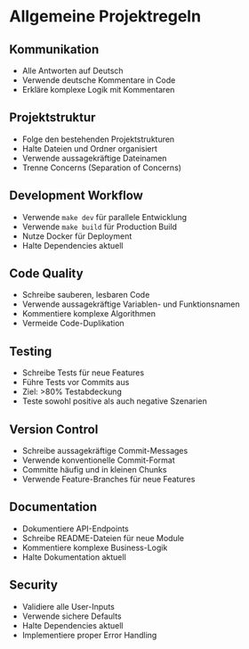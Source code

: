 # Allgemeine Projektregeln

## Kommunikation
- Alle Antworten auf Deutsch
- Verwende deutsche Kommentare in Code
- Erkläre komplexe Logik mit Kommentaren

## Projektstruktur
- Folge den bestehenden Projektstrukturen
- Halte Dateien und Ordner organisiert
- Verwende aussagekräftige Dateinamen
- Trenne Concerns (Separation of Concerns)

## Development Workflow
- Verwende `make dev` für parallele Entwicklung
- Verwende `make build` für Production Build
- Nutze Docker für Deployment
- Halte Dependencies aktuell

## Code Quality
- Schreibe sauberen, lesbaren Code
- Verwende aussagekräftige Variablen- und Funktionsnamen
- Kommentiere komplexe Algorithmen
- Vermeide Code-Duplikation

## Testing
- Schreibe Tests für neue Features
- Führe Tests vor Commits aus
- Ziel: >80% Testabdeckung
- Teste sowohl positive als auch negative Szenarien

## Version Control
- Schreibe aussagekräftige Commit-Messages
- Verwende konventionelle Commit-Format
- Committe häufig und in kleinen Chunks
- Verwende Feature-Branches für neue Features

## Documentation
- Dokumentiere API-Endpoints
- Schreibe README-Dateien für neue Module
- Kommentiere komplexe Business-Logik
- Halte Dokumentation aktuell

## Security
- Validiere alle User-Inputs
- Verwende sichere Defaults
- Halte Dependencies aktuell
- Implementiere proper Error Handling 